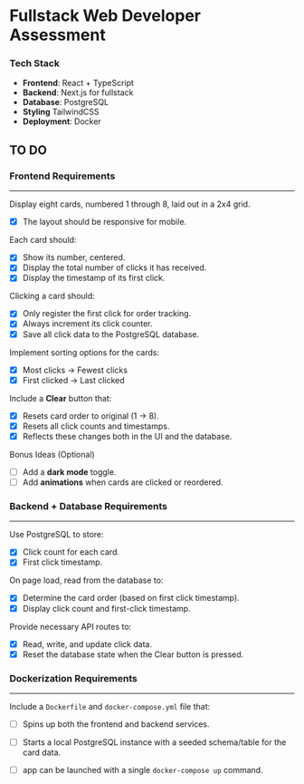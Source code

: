# Fullstack Web Developer Assessment

### Tech Stack

- **Frontend**: React + TypeScript
- **Backend**: Next.js for fullstack
- **Database**: PostgreSQL
- **Styling** TailwindCSS
- **Deployment**: Docker

## TO DO

### Frontend Requirements
---
Display eight cards, numbered 1 through 8, laid out in a 2x4 grid.
- [x] The layout should be responsive for mobile.

Each card should:
- [x] Show its number, centered.
- [x] Display the total number of clicks it has received.
- [x] Display the timestamp of its first click.

Clicking a card should:
- [x] Only register the first click for order tracking.
- [x] Always increment its click counter.
- [x] Save all click data to the PostgreSQL database.

Implement sorting options for the cards:
- [x] Most clicks → Fewest clicks
- [x] First clicked → Last clicked

Include a **Clear** button that:
- [x] Resets card order to original (1 → 8).
- [x] Resets all click counts and timestamps.
- [x] Reflects these changes both in the UI and the database.

Bonus Ideas (Optional)
- [ ] Add a **dark mode** toggle.
- [ ] Add **animations** when cards are clicked or reordered.

### Backend + Database Requirements
---
Use PostgreSQL to store:
- [x] Click count for each card.
- [x] First click timestamp.

On page load, read from the database to:
- [x] Determine the card order (based on first click timestamp).
- [x] Display click count and first-click timestamp.

Provide necessary API routes to:
- [x] Read, write, and update click data.
- [x] Reset the database state when the Clear button is pressed.

### Dockerization Requirements
---
Include a `Dockerfile` and `docker-compose.yml` file that:
- [ ] Spins up both the frontend and backend services.
- [ ] Starts a local PostgreSQL instance with a seeded schema/table for the card data.
- [ ] app can be launched with a single `docker-compose up` command.

